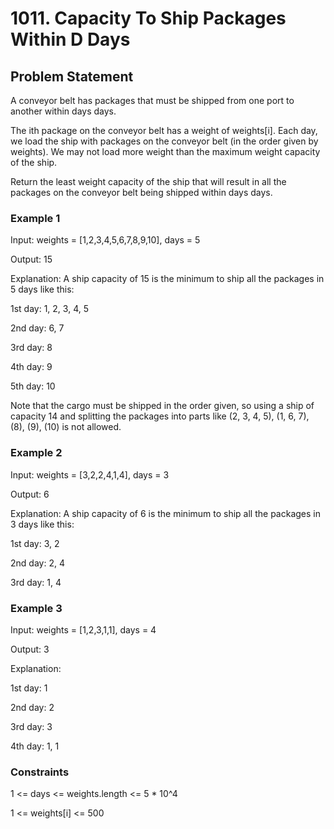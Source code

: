 # 1011. Capacity To Ship Packages Within D Days

## Problem Statement

A conveyor belt has packages that must be shipped from one port to another within days days.

The ith package on the conveyor belt has a weight of weights[i]. Each day, we load the ship with packages on the conveyor belt (in the order given by weights). We may not load more weight than the maximum weight capacity of the ship.

Return the least weight capacity of the ship that will result in all the packages on the conveyor belt being shipped within days days.

### Example 1

Input: weights = [1,2,3,4,5,6,7,8,9,10], days = 5

Output: 15

Explanation: A ship capacity of 15 is the minimum to ship all the packages in 5 days like this:

1st day: 1, 2, 3, 4, 5

2nd day: 6, 7

3rd day: 8

4th day: 9

5th day: 10

Note that the cargo must be shipped in the order given, so using a ship of capacity 14 and splitting the packages into parts like (2, 3, 4, 5), (1, 6, 7), (8), (9), (10) is not allowed.

### Example 2

Input: weights = [3,2,2,4,1,4], days = 3

Output: 6

Explanation: A ship capacity of 6 is the minimum to ship all the packages in 3 days like this:

1st day: 3, 2

2nd day: 2, 4

3rd day: 1, 4

### Example 3

Input: weights = [1,2,3,1,1], days = 4

Output: 3

Explanation:

1st day: 1

2nd day: 2

3rd day: 3

4th day: 1, 1

### Constraints

1 <= days <= weights.length <= 5 * 10^4

1 <= weights[i] <= 500
